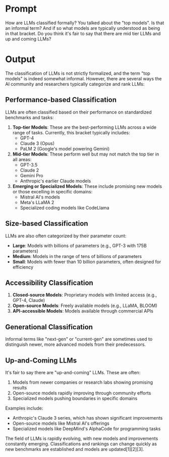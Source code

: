 # Prompt

How are LLMs classified formally? You talked about the "top models". Is that an informal term? And if so what models are typically understood as being in that bracket. Do you think it's fair to say that there are mid tier LLMs and up and coming LLMs?

# Output

The classification of LLMs is not strictly formalized, and the term "top models" is indeed somewhat informal. However, there are several ways the AI community and researchers typically categorize and rank LLMs:

## Performance-based Classification

LLMs are often classified based on their performance on standardized benchmarks and tasks:

1. **Top-tier Models**: These are the best-performing LLMs across a wide range of tasks. Currently, this bracket typically includes:
   - GPT-4
   - Claude 3 (Opus)
   - PaLM 2 (Google's model powering Gemini)
2. **Mid-tier Models**: These perform well but may not match the top tier in all areas:
   - GPT-3.5
   - Claude 2
   - Gemini Pro
   - Anthropic's earlier Claude models
3. **Emerging or Specialized Models**: These include promising new models or those excelling in specific domains:
   - Mistral AI's models
   - Meta's LLaMA 2
   - Specialized coding models like CodeLlama

## Size-based Classification

LLMs are also often categorized by their parameter count:

- **Large**: Models with billions of parameters (e.g., GPT-3 with 175B parameters)
- **Medium**: Models in the range of tens of billions of parameters
- **Small**: Models with fewer than 10 billion parameters, often designed for efficiency

## Accessibility Classification

1. **Closed-source Models**: Proprietary models with limited access (e.g., GPT-4, Claude)
2. **Open-source Models**: Freely available models (e.g., LLaMA, BLOOM)
3. **API-accessible Models**: Models available through commercial APIs

## Generational Classification

Informal terms like "next-gen" or "current-gen" are sometimes used to distinguish newer, more advanced models from their predecessors.

## Up-and-Coming LLMs

It's fair to say there are "up-and-coming" LLMs. These are often:

1. Models from newer companies or research labs showing promising results
2. Open-source models rapidly improving through community efforts
3. Specialized models pushing boundaries in specific domains

Examples include:

- Anthropic's Claude 3 series, which has shown significant improvements
- Open-source models like Mistral AI's offerings
- Specialized models like DeepMind's AlphaCode for programming tasks

The field of LLMs is rapidly evolving, with new models and improvements constantly emerging. Classifications and rankings can change quickly as new benchmarks are established and models are updated\[1]\[2]\[3].
